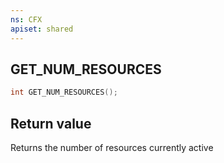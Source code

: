 ```yaml
---
ns: CFX
apiset: shared
---
```

## GET_NUM_RESOURCES

```c
int GET_NUM_RESOURCES();
```


## Return value
Returns the number of resources currently active
